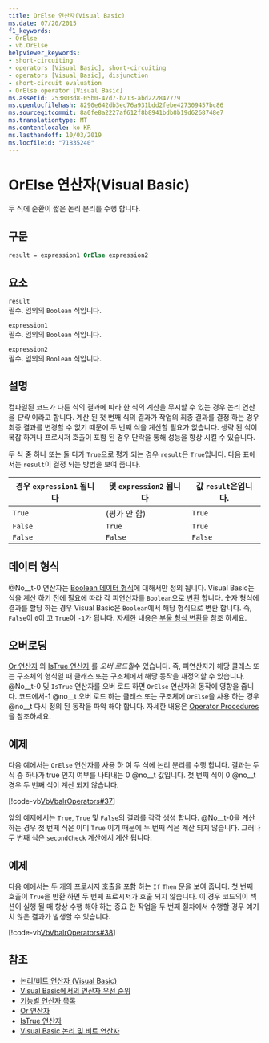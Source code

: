 ```yaml
---
title: OrElse 연산자(Visual Basic)
ms.date: 07/20/2015
f1_keywords:
- OrElse
- vb.OrElse
helpviewer_keywords:
- short-circuiting
- operators [Visual Basic], short-circuiting
- operators [Visual Basic], disjunction
- short-circuit evaluation
- OrElse operator [Visual Basic]
ms.assetid: 253803d8-05b0-47d7-b213-abd222847779
ms.openlocfilehash: 8290e642db3ec76a931bdd2febe427309457bc86
ms.sourcegitcommit: 8a0fe8a2227af612f8b8941bdb8b19d6268748e7
ms.translationtype: MT
ms.contentlocale: ko-KR
ms.lasthandoff: 10/03/2019
ms.locfileid: "71835240"
---
```

# <a name="orelse-operator-visual-basic"></a>OrElse 연산자(Visual Basic)
두 식에 순환이 짧은 논리 분리를 수행 합니다.  
  
## <a name="syntax"></a>구문  
  
```vb
result = expression1 OrElse expression2  
```  
  
## <a name="parts"></a>요소  
 `result`  
 필수. 임의의 `Boolean` 식입니다.  
  
 `expression1`  
 필수. 임의의 `Boolean` 식입니다.  
  
 `expression2`  
 필수. 임의의 `Boolean` 식입니다.  
  
## <a name="remarks"></a>설명  
 컴파일된 코드가 다른 식의 결과에 따라 한 식의 계산을 무시할 수 있는 경우 논리 연산을 *단락* 이라고 합니다. 계산 된 첫 번째 식의 결과가 작업의 최종 결과를 결정 하는 경우 최종 결과를 변경할 수 없기 때문에 두 번째 식을 계산할 필요가 없습니다. 생략 된 식이 복잡 하거나 프로시저 호출이 포함 된 경우 단락을 통해 성능을 향상 시킬 수 있습니다.  
  
 두 식 중 하나 또는 둘 다가 `True`으로 평가 되는 경우 `result`은 `True`입니다. 다음 표에서는 `result`이 결정 되는 방법을 보여 줍니다.  
  
|경우 `expression1` 됩니다|및 `expression2` 됩니다|값 `result`은입니다.|  
|-------------------------|--------------------------|------------------------------|  
|`True`|(평가 안 함)|`True`|  
|`False`|`True`|`True`|  
|`False`|`False`|`False`|  
  
## <a name="data-types"></a>데이터 형식  
 @No__t-0 연산자는 [Boolean 데이터 형식](../../../visual-basic/language-reference/data-types/boolean-data-type.md)에 대해서만 정의 됩니다. Visual Basic는 식을 계산 하기 전에 필요에 따라 각 피연산자를 `Boolean`으로 변환 합니다. 숫자 형식에 결과를 할당 하는 경우 Visual Basic은 `Boolean`에서 해당 형식으로 변환 합니다. 즉, `False`이 `0`이 고 `True`이 `-1`가 됩니다.
자세한 내용은 [부울 형식 변환](../data-types/boolean-data-type.md#type-conversions)을 참조 하세요.
  
## <a name="overloading"></a>오버로딩  
 [Or 연산자](../../../visual-basic/language-reference/operators/or-operator.md) 와 [IsTrue 연산자](../../../visual-basic/language-reference/operators/istrue-operator.md) 를 *오버 로드할*수 있습니다. 즉, 피연산자가 해당 클래스 또는 구조체의 형식일 때 클래스 또는 구조체에서 해당 동작을 재정의할 수 있습니다. @No__t-0 및 `IsTrue` 연산자를 오버 로드 하면 `OrElse` 연산자의 동작에 영향을 줍니다. 코드에서-1 @no__t 오버 로드 하는 클래스 또는 구조체에 `OrElse`을 사용 하는 경우 @no__t 다시 정의 된 동작을 파악 해야 합니다. 자세한 내용은 [Operator Procedures](../../../visual-basic/programming-guide/language-features/procedures/operator-procedures.md)을 참조하세요.  
  
## <a name="example"></a>예제  
 다음 예에서는 `OrElse` 연산자를 사용 하 여 두 식에 논리 분리를 수행 합니다. 결과는 두 식 중 하나가 true 인지 여부를 나타내는 0 @no__t 값입니다. 첫 번째 식이 0 @no__t 경우 두 번째 식이 계산 되지 않습니다.  
  
 [!code-vb[VbVbalrOperators#37](~/samples/snippets/visualbasic/VS_Snippets_VBCSharp/VbVbalrOperators/VB/Class1.vb#37)]  
  
 앞의 예제에서는 `True`, `True` 및 `False`의 결과를 각각 생성 합니다. @No__t-0을 계산 하는 경우 첫 번째 식은 이미 `True` 이기 때문에 두 번째 식은 계산 되지 않습니다. 그러나 두 번째 식은 `secondCheck` 계산에서 계산 됩니다.  
  
## <a name="example"></a>예제  
 다음 예에서는 두 개의 프로시저 호출을 포함 하는 `If` `Then` 문을 보여 줍니다. 첫 번째 호출이 `True`을 반환 하면 두 번째 프로시저가 호출 되지 않습니다. 이 경우 코드의이 섹션이 실행 될 때 항상 수행 해야 하는 중요 한 작업을 두 번째 절차에서 수행할 경우 예기치 않은 결과가 발생할 수 있습니다.  
  
 [!code-vb[VbVbalrOperators#38](~/samples/snippets/visualbasic/VS_Snippets_VBCSharp/VbVbalrOperators/VB/Class1.vb#38)]  
  
## <a name="see-also"></a>참조

- [논리/비트 연산자 (Visual Basic)](../../../visual-basic/language-reference/operators/logical-bitwise-operators.md)
- [Visual Basic에서의 연산자 우선 순위](../../../visual-basic/language-reference/operators/operator-precedence.md)
- [기능별 연산자 목록](../../../visual-basic/language-reference/operators/operators-listed-by-functionality.md)
- [Or 연산자](../../../visual-basic/language-reference/operators/or-operator.md)
- [IsTrue 연산자](../../../visual-basic/language-reference/operators/istrue-operator.md)
- [Visual Basic 논리 및 비트 연산자](../../../visual-basic/programming-guide/language-features/operators-and-expressions/logical-and-bitwise-operators.md)
